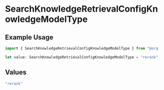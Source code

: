 # SearchKnowledgeRetrievalConfigKnowledgeModelType

## Example Usage

```typescript
import { SearchKnowledgeRetrievalConfigKnowledgeModelType } from "@orq-ai/node/models/operations";

let value: SearchKnowledgeRetrievalConfigKnowledgeModelType = "rerank";
```

## Values

```typescript
"rerank"
```